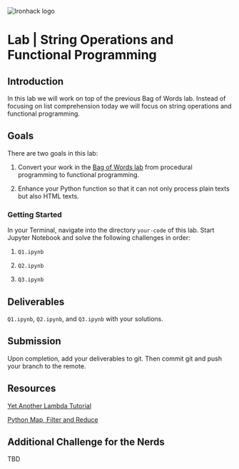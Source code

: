 ![Ironhack logo](https://i.imgur.com/1QgrNNw.png)

# Lab | String Operations and Functional Programming

## Introduction

In this lab we will work on top of the previous Bag of Words lab. Instead of focusing on list comprehension today we will focus on string operations and functional programming.

## Goals

There are two goals in this lab:

1. Convert your work in the [Bag of Words lab](../lab-bag-of-words/README.md) from procedural programming to functional programming.

1. Enhance your Python function so that it can not only process plain texts but also HTML texts.

### Getting Started

In your Terminal, navigate into the directory `your-code` of this lab. Start Jupyter Notebook and solve the following challenges in order: 

1. `Q1.ipynb`

1. `Q2.ipynb`

1. `Q3.ipynb`

## Deliverables

`Q1.ipynb`, `Q2.ipynb`, and `Q3.ipynb` with your solutions.

## Submission

Upon completion, add your deliverables to git. Then commit git and push your branch to the remote.

## Resources

[Yet Another Lambda Tutorial](https://pythonconquerstheuniverse.wordpress.com/2011/08/29/lambda_tutorial/)

[Python Map, Filter and Reduce](http://book.pythontips.com/en/latest/map_filter.html)

## Additional Challenge for the Nerds

TBD